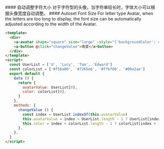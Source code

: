 <cn>
#### 自动调整字符大小
对于字符型的头像，当字符串较长时，字体大小可以根据头像宽度自动调整。
</cn>

<us>
#### Autoset Font Size
For letter type Avatar, when the letters are too long to display, the font size can be automatically adjusted according to the width of the Avatar.
</us>

```html
<template>
  <div>
    <a-avatar shape="square" size="large" :style="{'backgroundColor': color}">{{avatarValue}}</a-avatar>
    <a-button @click="changeValue">改变</a-button>
  </div>
</template>
<script>
  const UserList = ['U', 'Lucy', 'Tom', 'Edward']
  const colorList = ['#f56a00', '#7265e6', '#ffbf00', '#00a2ae']
  export default {
    data () {
      return {
        avatarValue: UserList[0],
        color: colorList[0],
      }
    },
    methods: {
      changeValue () {
        const index = UserList.indexOf(this.avatarValue)
        this.avatarValue = index < UserList.length - 1 ? UserList[index + 1] : UserList[0]
        this.color = index < colorList.length - 1 ? colorList[index + 1] : colorList[0]
      },
    },
  }
</script>
```
